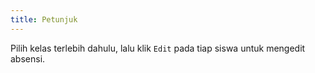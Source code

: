 ```yaml
---
title: Petunjuk
---
```


Pilih kelas terlebih dahulu, lalu klik `Edit` pada tiap siswa untuk mengedit absensi.
